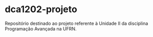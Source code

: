 # dca1202-projeto
Repositório destinado ao projeto referente à Unidade II da disciplina Programação Avançada na UFRN.
